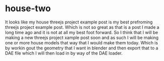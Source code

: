 # house-two 

It looks like my house threejs project example post is my best prefroming threejs project example post. Which is not so great as that is a post I made a long time ago and it is not at all my best foot forward. So I think that I will be making a new threejs project xample post soon and as such I will be making one or more house models that way that I would make them today. Which is by workin gout the geometry that I want in blender and then export that to a DAE file which I will then load in by way of the DAE loader.

